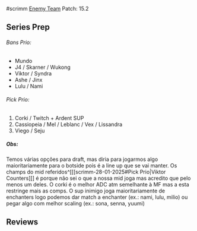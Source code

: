 #scrimm
[Enemy Team](https://www.op.gg/multisearch/euw?summoners=%EC%B9%BC%EB%82%A0%EB%B6%80%EB%A6%AC%23kfc,Der%2BBaum%2342069,BMU%2BRobo%23EUW,Tobse13%23139,ShirkahnW%23EUW)
Patch: 15.2
## Series Prep
###### Bans Prio:
- Mundo
- J4 / Skarner / Wukong
- Viktor / Syndra
- Ashe / Jinx
- Lulu / Nami

###### Pick Prio:
1. Corki / Twitch + Ardent SUP
2. Cassiopeia / Mel / Leblanc / Vex / Lissandra
3. Viego / Seju

##### Obs: 
Temos várias opções para draft, mas diria para jogarmos algo maioritariamente para o botside pois é a line up que se vai manter. Os champs do mid referidos^[[[scrimm-28-01-2025#Pick Prio|Viktor Counters]]] é porque não sei o que a nossa mid joga mas acredito que pelo menos um deles. O corki é o melhor ADC atm semelhante à MF mas a esta restringe mais as comps. O sup inimigo joga maioritariamente de enchanters logo podemos dar match a enchanter (ex.: nami, lulu, milio) ou pegar algo com melhor scaling (ex.: sona, senna, yuumi)

## Reviews